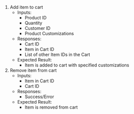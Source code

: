 1. Add item to cart
    - Inputs: 
      - Product ID
      - Quantity
      - Customer ID
      - Product Customizations
    - Responses:
      - Cart ID
      - Item in Cart ID
      - List of other Item IDs in the Cart
    - Expected Result:
      - Item is added to cart with specified customizations
2. Remove item from cart
    - Inputs:
      -  Item in Cart ID
      -  Cart ID
    - Responses:
      -  Success/Error
    - Expected Result:
      - Item is removed from cart